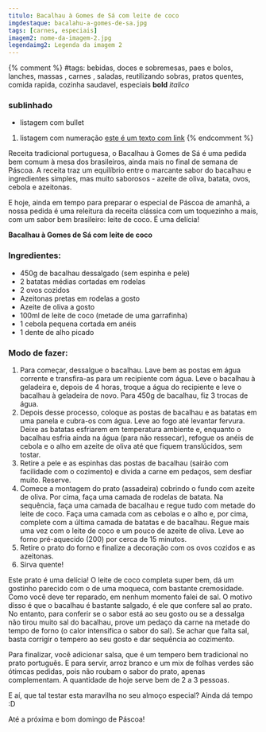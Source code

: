 ```yaml
---
titulo: Bacalhau à Gomes de Sá com leite de coco
imgdestaque: bacalahu-a-gomes-de-sa.jpg
tags: [carnes, especiais]
imagem2: nome-da-imagem-2.jpg
legendaimg2: Legenda da imagem 2
---
```

{% comment %}
#tags: bebidas, doces e sobremesas, paes e bolos, lanches, massas , carnes , saladas, reutilizando sobras, pratos quentes, comida rapida, cozinha saudavel, especiais
**bold**
*italico*
### sublinhado
* listagem com bullet
1. listagem com numeração
[este é um texto com link](https://www.enderecodolink.com)
{% endcomment %}

Receita tradicional portuguesa, o Bacalhau à Gomes de Sá é uma pedida bem comum à mesa dos brasileiros, ainda mais no final de semana de Páscoa. A receita traz um equilíbrio entre o marcante sabor do bacalhau e ingredientes simples, mas muito saborosos - azeite de oliva, batata, ovos, cebola e azeitonas. 

E hoje, ainda em tempo para preparar o especial de Páscoa de amanhã, a nossa pedida é uma releitura da receita clássica com um toquezinho a mais, com um sabor bem brasileiro: leite de coco. É uma delícia!

**Bacalhau à Gomes de Sá com leite de coco**

### Ingredientes:

* 450g de bacalhau dessalgado (sem espinha e pele)
* 2 batatas médias cortadas em rodelas
* 2 ovos cozidos
* Azeitonas pretas em rodelas a gosto
* Azeite de oliva a gosto
* 100ml de leite de coco (metade de uma garrafinha)
* 1 cebola pequena cortada em anéis
* 1 dente de alho picado

### Modo de fazer:

1. Para começar, dessalgue o bacalhau. Lave bem as postas em água corrente e transfira-as para um recipiente com água. Leve o bacalhau à geladeira e, depois de 4 horas, troque a água do recipiente e leve o bacalhau à geladeira de novo. Para 450g de bacalhau, fiz 3 trocas de água.
2. Depois desse processo, coloque as postas de bacalhau e as batatas em uma panela e cubra-os com água. Leve ao fogo até levantar fervura. Deixe as batatas esfriarem em temperatura ambiente e, enquanto o bacalhau esfria ainda na água (para não ressecar), refogue os anéis de cebola e o alho em azeite de oliva até que fiquem translúcidos, sem tostar. 
3. Retire a pele e as espinhas das postas de bacalhau (sairão com facilidade com o cozimento) e divida a carne em pedaços, sem desfiar muito. Reserve. 
4. Comece a montagem do prato (assadeira) cobrindo o fundo com azeite de oliva. Por cima, faça uma camada de rodelas de batata. Na sequência, faça uma camada de bacalhau e regue tudo com metade do leite de coco. Faça uma camada com as cebolas e o alho e, por cima, complete com a última camada de batatas e de bacalhau. Regue mais uma vez com o leite de coco e um pouco de azeite de oliva. Leve ao forno pré-aquecido (200) por cerca de 15 minutos. 
5. Retire o prato do forno e finalize a decoração com os ovos cozidos e as azeitonas.
6. Sirva quente!

Este prato é uma delícia! O leite de coco completa super bem, dá um gostinho parecido com o de uma moqueca, com bastante cremosidade. Como você deve ter reparado, em nenhum momento falei de sal. O motivo disso é que o bacalhau é bastante salgado, é ele que confere sal ao prato. No entanto, para conferir se o sabor está ao seu gosto ou se a dessalga não tirou muito sal do bacalhau, prove um pedaço da carne na metade do tempo de forno (o calor intensifica o sabor do sal). Se achar que falta sal, basta corrigir o tempero ao seu gosto e dar sequência ao cozimento. 

Para finalizar, você adicionar salsa, que é um tempero bem tradicional no prato português. E para servir, arroz branco e um mix de folhas verdes são ótimcas pedidas, pois não roubam o sabor do prato, apenas complementam. A quantidade de hoje serve bem de 2 a 3 pessoas. 

E aí, que tal testar esta maravilha no seu almoço especial? Ainda dá tempo :D

Até a próxima e bom domingo de Páscoa!